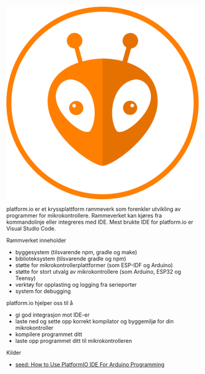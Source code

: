 
![logo](./img/platformio-logo.svg)

platform.io er et kryssplattform rammeverk som forenkler utvikling av programmer for mikrokontrollere. Rammeverket kan kjøres fra kommandolinje eller integreres med IDE. Mest brukte IDE for platform.io
er Visual Studio Code.

Rammverket inneholder
 - byggesystem (tilsvarende npm, gradle og make)
 - biblioteksystem (tilsvarende gradle og npm)
 - støtte for mikrokontrollerplattformer (som ESP-IDF og Arduino)
 - støtte for stort utvalg av mikrokontrollere (som Arduino, ESP32 og Teensy)
 - verktøy for opplasting og logging fra serieporter
 - system for debugging

platform.io hjelper oss til å
 - gi god integrasjon mot IDE-er
 - laste ned og sette opp korrekt kompilator og byggemiljø for din mikrokontroller 
 - kompilere programmet ditt
 - laste opp programmet ditt til mikrokontrolleren


Kilder

* [seed: How to Use PlatformIO IDE For Arduino Programming](https://wiki.seeedstudio.com/Software-PlatformIO/)
